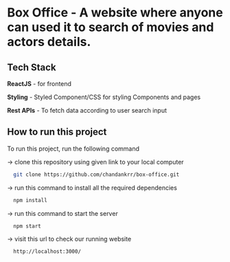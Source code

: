 # Box Office - A website where anyone can used it to search of movies and actors details.

## Tech Stack

**ReactJS** - for frontend

**Styling** - Styled Component/CSS for styling Components and pages

**Rest APIs** - To fetch data according to user search input

## How to run this project

To run this project, run the following command

  -> clone this repository using given link to your local computer
```bash
  git clone https://github.com/chandankrr/box-office.git
```

-> run this command to install all the required dependencies
```bash
  npm install
```

-> run this command to start the server 
```bash
  npm start
```

-> visit this url to check our running website
```bash
  http://localhost:3000/
```
